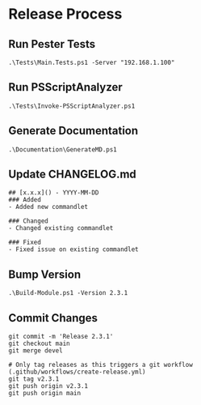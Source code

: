 # Release Process

## Run Pester Tests
```
.\Tests\Main.Tests.ps1 -Server "192.168.1.100"
```

## Run PSScriptAnalyzer
```
.\Tests\Invoke-PSScriptAnalyzer.ps1
```

## Generate Documentation
```
.\Documentation\GenerateMD.ps1
```

## Update CHANGELOG.md
```
## [x.x.x]() - YYYY-MM-DD
### Added
- Added new commandlet

### Changed
- Changed existing commandlet

### Fixed
- Fixed issue on existing commandlet
```

## Bump Version
```
.\Build-Module.ps1 -Version 2.3.1
```

## Commit Changes
```
git commit -m 'Release 2.3.1'
git checkout main
git merge devel

# Only tag releases as this triggers a git workflow (.github/workflows/create-release.yml)
git tag v2.3.1
git push origin v2.3.1
git push origin main
```